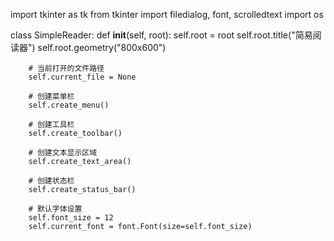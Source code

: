 
import tkinter as tk
from tkinter import filedialog, font, scrolledtext
import os
 
class SimpleReader:
    def __init__(self, root):
        self.root = root
        self.root.title("简易阅读器")
        self.root.geometry("800x600")
        
        # 当前打开的文件路径
        self.current_file = None
        
        # 创建菜单栏
        self.create_menu()
        
        # 创建工具栏
        self.create_toolbar()
        
        # 创建文本显示区域
        self.create_text_area()
        
        # 创建状态栏
        self.create_status_bar()
        
        # 默认字体设置
        self.font_size = 12
        self.current_font = font.Font(size=self.font_size)
